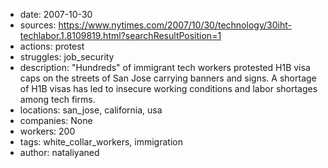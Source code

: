 - date: 2007-10-30
- sources: https://www.nytimes.com/2007/10/30/technology/30iht-techlabor.1.8109819.html?searchResultPosition=1
- actions: protest
- struggles: job_security
-	description: "Hundreds" of immigrant tech workers protested H1B visa caps on the streets of San Jose carrying banners and signs. A shortage of H1B visas has led to insecure working conditions and labor shortages among tech firms.
- locations: san_jose, california, usa
- companies: None
- workers: 200
- tags: white_collar_workers, immigration
- author: nataliyaned
